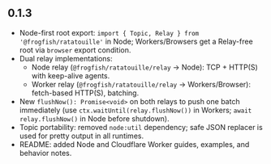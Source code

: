 ## 0.1.3

- Node-first root export: `import { Topic, Relay } from '@frogfish/ratatouille'` in Node; Workers/Browsers get a Relay-free root via `browser` export condition.
- Dual relay implementations:
  - Node relay (`@frogfish/ratatouille/relay` → Node): TCP + HTTP(S) with keep-alive agents.
  - Worker relay (`@frogfish/ratatouille/relay` → Workers/Browser): fetch-based HTTP(S), batching.
- New `flushNow(): Promise<void>` on both relays to push one batch immediately (use `ctx.waitUntil(relay.flushNow())` in Workers; `await relay.flushNow()` in Node before shutdown).
- Topic portability: removed `node:util` dependency; safe JSON replacer is used for pretty output in all runtimes.
- README: added Node and Cloudflare Worker guides, examples, and behavior notes.

